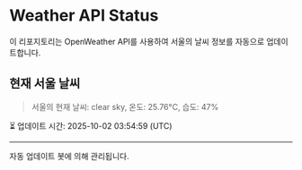 
# Weather API Status

이 리포지토리는 OpenWeather API를 사용하여 서울의 날씨 정보를 자동으로 업데이트합니다.

## 현재 서울 날씨
> 서울의 현재 날씨: clear sky, 온도: 25.76°C, 습도: 47%

⏳ 업데이트 시간: 2025-10-02 03:54:59 (UTC)

---
자동 업데이트 봇에 의해 관리됩니다.
